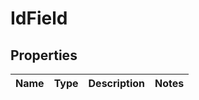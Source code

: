 # IdField

## Properties
Name | Type | Description | Notes
------------ | ------------- | ------------- | -------------
